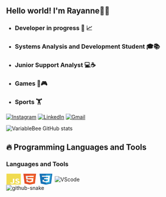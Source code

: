 ## Hello world! I'm Rayanne👋🏻

* ### Developer in progress :construction_worker: :chart_with_upwards_trend:
* ### Systems Analysis and Development Student :mortar_board::books:
* ### Junior Support Analyst :computer::coffee:
* ### Games :space_invader::video_game:
* ### Sports :weight_lifting:
  

  
<!-- Links -->

 [![Instagram](https://img.shields.io/badge/Instagram-E4405F?style=for-the-badge&logo=instagram&logoColor=white)](https://www.instagram.com/raylyxd/)
 [![LinkedIn](https://img.shields.io/badge/LinkedIn-0077B5?style=for-the-badge&logo=linkedin&logoColor=white)](https://www.linkedin.com/in/rayannetiffany/)
 [![Gmail](https://img.shields.io/badge/Gmail-D14836?style=for-the-badge&logo=gmail&logoColor=white)](mailto:tiffanyrayanne@gmail.com)


 ![VariableBee GitHub stats](https://github-readme-stats.vercel.app/api?username=RayanneTiffany&theme=radical)

 
## 🔥 Programming Languages and Tools
<!--  Programming Languages and Tools -->
  <div style="flex-basis: 48%;">
    <h3>Languages and Tools</h3>
    <img align="center" alt="Js" height="30" width="40" src="https://raw.githubusercontent.com/devicons/devicon/master/icons/javascript/javascript-plain.svg">
    <img align="center" alt="HTML" height="30" width="40" src="https://raw.githubusercontent.com/devicons/devicon/master/icons/html5/html5-original.svg">
    <img align="center" alt="CSS" height="30" width="40" src="https://raw.githubusercontent.com/devicons/devicon/master/icons/css3/css3-original.svg">
     <img align="center" alt="VScode" height="30" width="40" src="https://cdn.jsdelivr.net/gh/devicons/devicon/icons/vscode/vscode-original.svg">
  </div>
  


<picture>
  <source media="(prefers-color-scheme: dark)" srcset="https://raw.githubusercontent.com/Nawsacul/nawsacul/output/github-contribution-grid-snake-dark.svg">
  <source media="(prefers-color-scheme: light)" srcset="https://raw.githubusercontent.com/Nawsacul/nawsacul/output/github-contribution-grid-snake.svg">
  <img alt="github-snake" src="github-snake.svg">
</picture>

